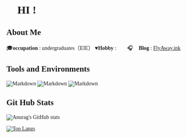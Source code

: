 # <font face="微软雅黑"> :wave: HI !</font>


## <font face="微软雅黑 Light"> About Me

<font face="微软雅黑 Light">:mortar_board:**occupation** : undergraduates（EIE）
<font face="微软雅黑 Light">:hearts:**Hobby** : :bicyclist: 🏸:headphones:
<font face="微软雅黑 Light">:link:**Blog** : [FlyAway.ink](https://www.flyaway.ink)


## Tools and Environments
![Markdown](https://img.shields.io/badge/Markdown-black?style=flat-square&logo=markdown)     ![Markdown](https://img.shields.io/badge/windows-black?style=flat-square&logo=windows)     ![Markdown](https://img.shields.io/badge/VScode-black?style=flat-square&logo=Visual-Studio)



## Git Hub Stats
![Anurag's GitHub stats](https://github-readme-stats.vercel.app/api?username=42Pixel&show_icons=true&theme=vue)

[![Top Langs](https://github-readme-stats.vercel.app/api/top-langs/?username=42Pixels\&layout=compact)](https://github.com/anuraghazra/github-readme-stats)

